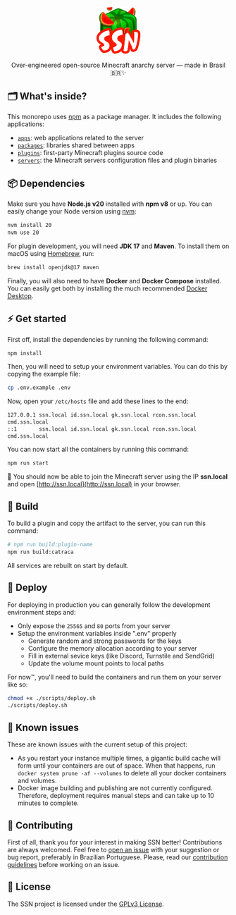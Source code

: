 <p align="center">
  <img src="./packages/ssnkit/assets/img/ssn-icon.png" width="100" />
</p>

<p align="center">
  Over-engineered open-source Minecraft anarchy server — made in Brasil 🇧🇷✨
</p>

## 🗂 What's inside?

This monorepo uses [npm](https://www.npmjs.com/) as a package manager. It includes the following applications:

- [`apps`](./apps): web applications related to the server
- [`packages`](./packages): libraries shared between apps
- [`plugins`](./plugins): first-party Minecraft plugins source code
- [`servers`](./servers): the Minecraft servers configuration files and plugin binaries

## 📦 Dependencies

Make sure you have **Node.js v20** installed with **npm v8** or up. You can easily change your Node version using [nvm](https://github.com/nvm-sh/nvm):

```bash
nvm install 20
nvm use 20
```

For plugin development, you will need **JDK 17** and **Maven**. To install them on macOS using [Homebrew](https://brew.sh), run:

```bash
brew install openjdk@17 maven
```

Finally, you will also need to have **Docker** and **Docker Compose** installed. You can easily get both by installing the much recommended [Docker Desktop](https://www.docker.com/products/docker-desktop).

## ⚡️ Get started

First off, install the dependencies by running the following command:

```bash
npm install
```

Then, you will need to setup your environment variables. You can do this by copying the example file:

```bash
cp .env.example .env
```

Now, open your `/etc/hosts` file and add these lines to the end:

```
127.0.0.1 ssn.local id.ssn.local gk.ssn.local rcon.ssn.local cmd.ssn.local
::1       ssn.local id.ssn.local gk.ssn.local rcon.ssn.local cmd.ssn.local
```

You can now start all the containers by running this command:

```bash
npm run start
```

🎉 You should now be able to join the Minecraft server using the IP **ssn.local** and open [http://ssn.local](http://ssn.local) in your browser.

## 🧰 Build

To build a plugin and copy the artifact to the server, you can run this command:

```bash
# npm run build:plugin-name
npm run build:catraca
```

All services are rebuilt on start by default.

## 🚀 Deploy

For deploying in production you can generally follow the development environment steps and:

- Only expose the `25565` and `80` ports from your server
- Setup the environment variables inside ".env" properly
  - Generate random and strong passwords for the keys
  - Configure the memory allocation according to your server
  - Fill in external sevice keys (like Discord, Turnstile and SendGrid)
  - Update the volume mount points to local paths

For now™, you'll need to build the containers and run them on your server like so:

```bash
chmod +x ./scripts/deploy.sh
./scripts/deploy.sh
```

## 🤒 Known issues

These are known issues with the current setup of this project:

- As you restart your instance multiple times, a gigantic build cache will form until your containers are out of space. When that happens, run `docker system prune -af --volumes` to delete all your docker containers and volumes.
- Docker image building and publishing are not currently configured. Therefore, deployment requires manual steps and can take up to 10 minutes to complete.

## 🤝 Contributing

First of all, thank you for your interest in making SSN better! Contributions are always welcomed. Feel free to [open an issue](https://github.com/doceazedo/ssn/issues) with your suggestion or bug report, preferably in Brazilian Portuguese. Please, read our [contribution guidelines](CONTRIBUTING.md) before working on an issue.

## 📝 License

The SSN project is licensed under the [GPLv3 License](LICENSE).
